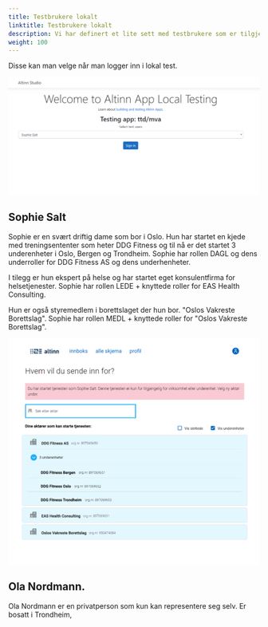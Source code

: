 ```yaml
---
title: Testbrukere lokalt
linktitle: Testbrukere lokalt
description: Vi har definert et lite sett med testbrukere som er tilgjengelig for test 
weight: 100
---
```


Disse kan man velge når man logger inn i lokal test.

![testbrukere](userselection.png "Valg av testbrukere")

## Sophie Salt
Sophie er en svært driftig dame som bor i Oslo. Hun har startet en kjede med treningsententer som heter DDG Fitness og til nå er det startet 3 underenheter i Oslo, Bergen og Trondheim.
Sophie har rollen DAGL og dens underroller for DDG Fitness AS og dens underhenheter.

I tilegg er hun ekspert på helse og har startet eget konsulentfirma for helsetjenester. Sophie har rollen LEDE + knyttede roller for EAS Health Consulting.

Hun er også styremedlem i borettslaget der hun bor. "Oslos Vakreste Borettslag".  Sophie har rollen MEDL + knyttede roller for "Oslos Vakreste Borettslag".

![testbrukere](selectparty.png "Avgiver valg Sophie Salt")

## Ola Nordmann. 
Ola Nordmann er en privatperson som kun kan representere seg selv. 
Er bosatt i Trondheim,


